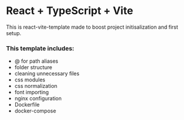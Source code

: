 # React + TypeScript + Vite

This is react-vite-template made to boost project initisalization and first setup.

### This template includes:

- @ for path aliases
- folder structure
- cleaning unnecessary files
- css modules 
- css normalization 
- font importing
- nginx configuration
- Dockerfile
- docker-compose
